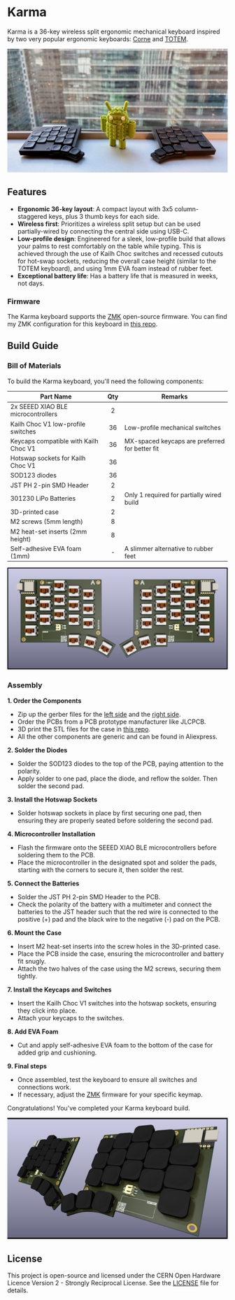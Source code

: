 # Karma

Karma is a 36-key wireless split ergonomic mechanical keyboard inspired by two very popular ergonomic keyboards: [Corne](https://github.com/foostan/crkbd) and [TOTEM](https://github.com/GEIGEIGEIST/TOTEM).

![](./docs/images/cover.jpeg)

## Features

- **Ergonomic 36-key layout**: A compact layout with 3x5 column-staggered keys, plus 3 thumb keys for each side.
- **Wireless first**: Prioritizes a wireless split setup but can be used partially-wired by connecting the central side using USB-C.
- **Low-profile design**: Engineered for a sleek, low-profile build that allows your palms to rest comfortably on the table while typing. This is achieved through the use of Kailh Choc switches and recessed cutouts for hot-swap sockets, reducing the overall case height (similar to the TOTEM keyboard), and using 1mm EVA foam instead of rubber feet.
- **Exceptional battery life**: Has a battery life that is measured in weeks, not days.

### Firmware

The Karma keyboard supports the [ZMK](https://zmk.dev/) open-source firmware. You can find my ZMK configuration for this keyboard in [this repo](https://github.com/achyudh/karma-zmk).

## Build Guide

### Bill of Materials

To build the Karma keyboard, you'll need the following components:

| Part Name                               | Qty    | Remarks   |
| --------------------------------------- |:------:| --------- |
| 2x SEEED XIAO BLE microcontrollers      | 2      |           |
| Kailh Choc V1 low-profile switches      | 36     | Low-profile mechanical switches |
| Keycaps compatible with Kailh Choc V1   | 36     | MX-spaced keycaps are preferred for better fit |
| Hotswap sockets for Kailh Choc V1       | 36     |           |
| SOD123 diodes                           | 36     |           |
| JST PH 2-pin SMD Header                 | 2      |           |
| 301230 LiPo Batteries                   | 2      | Only 1 required for partially wired build |
| 3D-printed case                         | 2      |           |
| M2 screws (5mm length)                  | 8      |           |
| M2 heat-set inserts (2mm height)        | 8      |           |
| Self-adhesive EVA foam (1mm)            | -      | A slimmer alternative to rubber feet |

![](./docs/images/karma-pcb-front-components.png)

### Assembly

**1. Order the Components**
- Zip up the gerber files for the [left side](./pcb-left/pcb-left-gerbers/) and the [right side](./pcb-right/pcb-right-gerbers/).
- Order the PCBs from a PCB prototype manufacturer like JLCPCB.
- 3D print the STL files for the case in [this repo](./enclosure/).
- All the other components are generic and can be found in Aliexpress.

**2. Solder the Diodes**
- Solder the SOD123 diodes to the top of the PCB, paying attention to the polarity.
- Apply solder to one pad, place the diode, and reflow the solder. Then solder the second pad.

**3. Install the Hotswap Sockets**
- Solder hotswap sockets in place by first securing one pad, then ensuring they are properly seated before soldering the second pad.

**4. Microcontroller Installation**
- Flash the firmware onto the SEEED XIAO BLE microcontrollers before soldering them to the PCB.
- Place the microcontroller in the designated spot and solder the pads, starting with the corners to secure it, then solder the rest.

**5. Connect the Batteries**
- Solder the JST PH 2-pin SMD Header to the PCB.
- Check the polarity of the battery with a multimeter and connect the batteries to the JST header such that the red wire is connected to the positive (+) pad and the black wire to the negative (-) pad on the PCB.

**6. Mount the Case**
- Insert M2 heat-set inserts into the screw holes in the 3D-printed case.
- Place the PCB inside the case, ensuring the microcontroller and battery fit snugly.
- Attach the two halves of the case using the M2 screws, securing them tightly.

**7. Install the Keycaps and Switches**
- Insert the Kailh Choc V1 switches into the hotswap sockets, ensuring they click into place.
- Attach your keycaps to the switches.

**8. Add EVA Foam**
- Cut and apply self-adhesive EVA foam to the bottom of the case for added grip and cushioning.

**9. Final steps**
- Once assembled, test the keyboard to ensure all switches and connections work.
- If necessary, adjust the [ZMK](https://zmk.dev/) firmware for your specific keymap.

Congratulations! You've completed your Karma keyboard build.

![](./docs/images/karma-pcb-3d-components.png)

## License

This project is open-source and licensed under the CERN Open Hardware Licence Version 2 - Strongly Reciprocal License. See the [LICENSE](./LICENSE) file for details.
